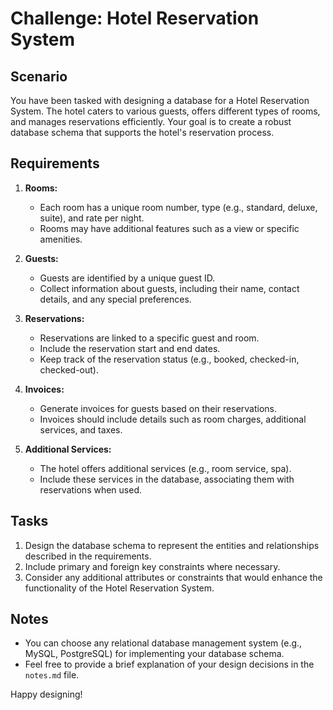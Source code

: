 # Challenge: Hotel Reservation System

## Scenario

You have been tasked with designing a database for a Hotel Reservation System. The hotel caters to various guests, offers different types of rooms, and manages reservations efficiently. Your goal is to create a robust database schema that supports the hotel's reservation process.

## Requirements

1. **Rooms:**
   - Each room has a unique room number, type (e.g., standard, deluxe, suite), and rate per night.
   - Rooms may have additional features such as a view or specific amenities.

2. **Guests:**
   - Guests are identified by a unique guest ID.
   - Collect information about guests, including their name, contact details, and any special preferences.

3. **Reservations:**
   - Reservations are linked to a specific guest and room.
   - Include the reservation start and end dates.
   - Keep track of the reservation status (e.g., booked, checked-in, checked-out).

4. **Invoices:**
   - Generate invoices for guests based on their reservations.
   - Invoices should include details such as room charges, additional services, and taxes.

5. **Additional Services:**
   - The hotel offers additional services (e.g., room service, spa).
   - Include these services in the database, associating them with reservations when used.

## Tasks

1. Design the database schema to represent the entities and relationships described in the requirements.
2. Include primary and foreign key constraints where necessary.
3. Consider any additional attributes or constraints that would enhance the functionality of the Hotel Reservation System.

## Notes

- You can choose any relational database management system (e.g., MySQL, PostgreSQL) for implementing your database schema.
- Feel free to provide a brief explanation of your design decisions in the `notes.md` file.

Happy designing!
